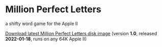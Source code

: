 # Million Perfect Letters
a shifty word game for the Apple II

[Download latest Million Perfect Letters disk image](https://github.com/a2-4am/million-perfect-letters/releases/download/v1.0/Million.Perfect.Letters.v1.0.dsk)
(version **1.0**, released **2022-01-18**, runs on any 64K Apple II)
